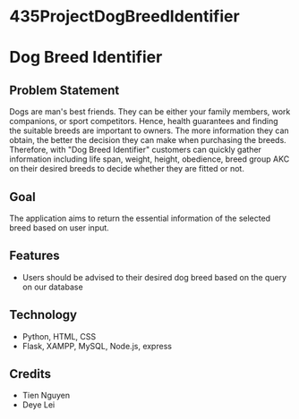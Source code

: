 # 435ProjectDogBreedIdentifier

# Dog Breed Identifier

## Problem Statement
Dogs are man's best friends. They can be either your family members, work companions, or sport competitors. Hence, health guarantees and finding the suitable breeds are important to owners. The more information they can obtain, the better the decision they can make when purchasing the breeds. Therefore, with "Dog Breed Identifier" customers can quickly gather information including life span, weight, height, obedience, breed group AKC on their desired breeds to decide whether they are fitted or not.

## Goal 
The application aims to return the essential information of the selected breed based on user input.

## Features
* Users should be advised to their desired dog breed based on the query on our database

## Technology
* Python, HTML, CSS
* Flask, XAMPP, MySQL, Node.js, express


## Credits
* Tien Nguyen
* Deye Lei
